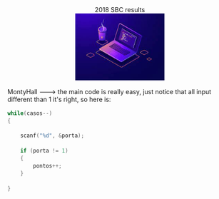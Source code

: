 
<div align = "center" >
 2018 SBC results
</div>


<div align = "center">
<img src = "https://github.com/TheeViolinist/SBC-2018/blob/main/src/assets/to_readme/image1.jpeg" width = "200px"/>
</div>

MontyHall --->
the main code is really easy, just notice that  all input different than 1 it's right, so here is:
```c
while(casos--)
{

	scanf("%d", &porta);

	if (porta != 1)
	{
		pontos++;
	}

}
```





